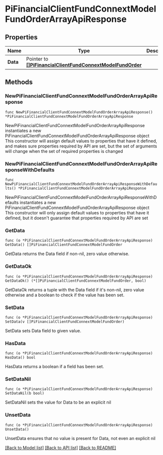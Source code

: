 # PiFinancialClientFundConnextModelFundOrderArrayApiResponse

## Properties

Name | Type | Description | Notes
------------ | ------------- | ------------- | -------------
**Data** | Pointer to [**[]PiFinancialClientFundConnextModelFundOrder**](PiFinancialClientFundConnextModelFundOrder.md) |  | [optional] 

## Methods

### NewPiFinancialClientFundConnextModelFundOrderArrayApiResponse

`func NewPiFinancialClientFundConnextModelFundOrderArrayApiResponse() *PiFinancialClientFundConnextModelFundOrderArrayApiResponse`

NewPiFinancialClientFundConnextModelFundOrderArrayApiResponse instantiates a new PiFinancialClientFundConnextModelFundOrderArrayApiResponse object
This constructor will assign default values to properties that have it defined,
and makes sure properties required by API are set, but the set of arguments
will change when the set of required properties is changed

### NewPiFinancialClientFundConnextModelFundOrderArrayApiResponseWithDefaults

`func NewPiFinancialClientFundConnextModelFundOrderArrayApiResponseWithDefaults() *PiFinancialClientFundConnextModelFundOrderArrayApiResponse`

NewPiFinancialClientFundConnextModelFundOrderArrayApiResponseWithDefaults instantiates a new PiFinancialClientFundConnextModelFundOrderArrayApiResponse object
This constructor will only assign default values to properties that have it defined,
but it doesn't guarantee that properties required by API are set

### GetData

`func (o *PiFinancialClientFundConnextModelFundOrderArrayApiResponse) GetData() []PiFinancialClientFundConnextModelFundOrder`

GetData returns the Data field if non-nil, zero value otherwise.

### GetDataOk

`func (o *PiFinancialClientFundConnextModelFundOrderArrayApiResponse) GetDataOk() (*[]PiFinancialClientFundConnextModelFundOrder, bool)`

GetDataOk returns a tuple with the Data field if it's non-nil, zero value otherwise
and a boolean to check if the value has been set.

### SetData

`func (o *PiFinancialClientFundConnextModelFundOrderArrayApiResponse) SetData(v []PiFinancialClientFundConnextModelFundOrder)`

SetData sets Data field to given value.

### HasData

`func (o *PiFinancialClientFundConnextModelFundOrderArrayApiResponse) HasData() bool`

HasData returns a boolean if a field has been set.

### SetDataNil

`func (o *PiFinancialClientFundConnextModelFundOrderArrayApiResponse) SetDataNil(b bool)`

 SetDataNil sets the value for Data to be an explicit nil

### UnsetData
`func (o *PiFinancialClientFundConnextModelFundOrderArrayApiResponse) UnsetData()`

UnsetData ensures that no value is present for Data, not even an explicit nil

[[Back to Model list]](../README.md#documentation-for-models) [[Back to API list]](../README.md#documentation-for-api-endpoints) [[Back to README]](../README.md)


